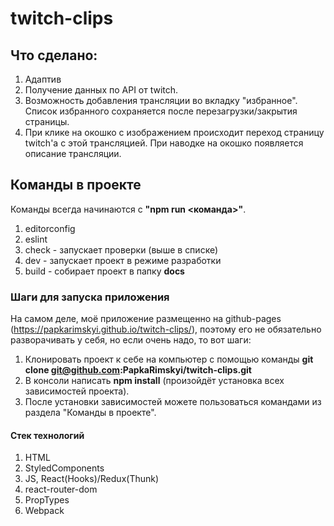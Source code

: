 # twitch-clips

## Что сделано:
1. Адаптив
2. Получение данных по API от twitch.
3. Возможность добавления трансляции во вкладку "избранное". Список избранного сохраняется после перезагрузки/закрытия страницы.
4. При клике на окошко с изображением происходит переход страницу twitch'а с этой трансляцией. При наводке на окошко появляется описание трансляции.

## Команды в проекте

Команды всегда начинаются с <b>"npm run <команда>"</b>.

1. editorconfig
2. eslint
3. check - запускает проверки (выше в списке)
4. dev - запускает проект в режиме разработки
5. build - собирает проект в папку <b>docs</b>

### Шаги для запуска приложения

На самом деле, моё приложение размещенно на github-pages (https://papkarimskyi.github.io/twitch-clips/), поэтому его не обязательно разворачивать у себя, но если очень надо, то вот шаги:
  1. Клонировать проект к себе на компьютер с помощью команды <b>git clone git@github.com:PapkaRimskyi/twitch-clips.git</b>
  2. В консоли написать <b>npm install</b> (произойдёт установка всех зависимостей проекта).
  3. После установки зависимостей можете пользоваться командами из раздела "Команды в проекте".

#### Стек технологий
1. HTML
2. StyledComponents
3. JS, React(Hooks)/Redux(Thunk)
4. react-router-dom
5. PropTypes
6. Webpack




